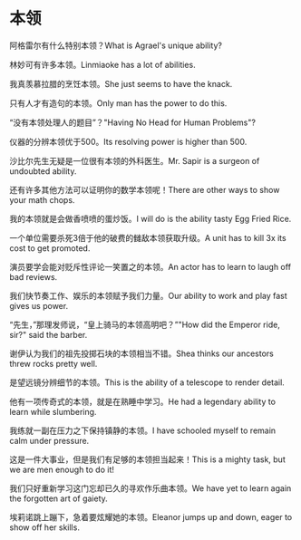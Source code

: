 # 本领

<p><span class="chinese">阿格雷尔有什么特别本领？</span><span class="english">What is Agrael's unique ability?</span></p>

<p><span class="chinese">林妙可有许多本领。</span><span class="english">Linmiaoke has a lot of abilities.</span></p>

<p><span class="chinese">我真羡慕拉腊的烹饪本领。</span><span class="english">She just seems to have the knack.</span></p>

<p><span class="chinese">只有人才有造句的本领。</span><span class="english">Only man has the power to do this.</span></p>

<p><span class="chinese">“没有本领处理人的题目”？</span><span class="english">"Having No Head for Human Problems"?</span></p>

<p><span class="chinese">仪器的分辨本领优于500。</span><span class="english">Its resolving power is higher than 500.</span></p>

<p><span class="chinese">沙比尔先生无疑是一位很有本领的外科医生。</span><span class="english">Mr. Sapir is a surgeon of undoubted ability.</span></p>

<p><span class="chinese">还有许多其他方法可以证明你的数学本领呢！</span><span class="english">There are other ways to show your math chops.</span></p>

<p><span class="chinese">我的本领就是会做香喷喷的蛋炒饭。</span><span class="english">I will do is the ability tasty Egg Fried Rice.</span></p>

<p><span class="chinese">一个单位需要杀死3倍于他的破费的雠敌本领获取升级。</span><span class="english">A unit has to kill 3x its cost to get promoted.</span></p>

<p><span class="chinese">演员要学会能对贬斥性评论一笑置之的本领。</span><span class="english">An actor has to learn to laugh off bad reviews.</span></p>

<p><span class="chinese">我们快节奏工作、娱乐的本领赋予我们力量。</span><span class="english">Our ability to work and play fast gives us power.</span></p>

<p><span class="chinese">“先生，”那理发师说，“皇上骑马的本领高明吧？”</span><span class="english">"How did the Emperor ride, sir?" said the barber.</span></p>

<p><span class="chinese">谢伊认为我们的祖先投掷石块的本领相当不错。</span><span class="english">Shea thinks our ancestors threw rocks pretty well.</span></p>

<p><span class="chinese">是望远镜分辨细节的本领。</span><span class="english">This is the ability of a telescope to render detail.</span></p>

<p><span class="chinese">他有一项传奇式的本领，就是在熟睡中学习。</span><span class="english">He had a legendary ability to learn while slumbering.</span></p>

<p><span class="chinese">我练就一副在压力之下保持镇静的本领。</span><span class="english">I have schooled myself to remain calm under pressure.</span></p>

<p><span class="chinese">这是一件大事业，但是我们有足够的本领担当起来！</span><span class="english">This is a mighty task, but we are men enough to do it!</span></p>

<p><span class="chinese">我们只好重新学习这门忘却已久的寻欢作乐曲本领。</span><span class="english">We have yet to learn again the forgotten art of gaiety.</span></p>

<p><span class="chinese">埃莉诺跳上蹦下，急着要炫耀她的本领。</span><span class="english">Eleanor jumps up and down, eager to show off her skills.</span></p>

